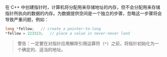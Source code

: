 在 C++ 中创建指针时，计算机将分配用来存储地址的内存，但不会分配用来存储指针所执向的数据的内存。为数据提供空间是一个独立的步骤，忽略这一步骤将会导致严重问题，例如：

```cpp
long *fellow;	// create a pointer-to-long
*fellow = 223323;	// place a value in never-never land
```

> 警告：一定要在对指针应用解除引用运算符（`*`）之前，将指针初始化为一个确定的、适当的地址。

